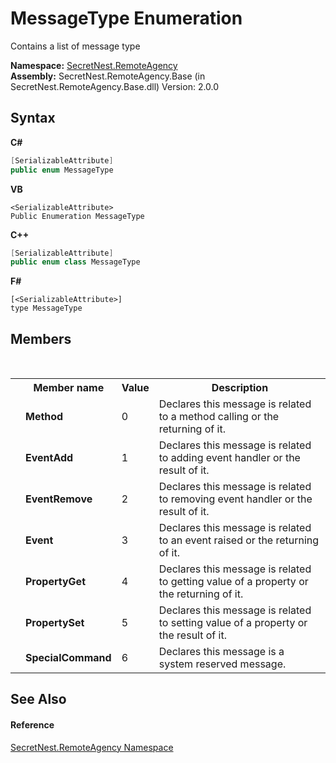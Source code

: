# MessageType Enumeration
 

Contains a list of message type

**Namespace:**&nbsp;<a href="N_SecretNest_RemoteAgency">SecretNest.RemoteAgency</a><br />**Assembly:**&nbsp;SecretNest.RemoteAgency.Base (in SecretNest.RemoteAgency.Base.dll) Version: 2.0.0

## Syntax

**C#**<br />
``` C#
[SerializableAttribute]
public enum MessageType
```

**VB**<br />
``` VB
<SerializableAttribute>
Public Enumeration MessageType
```

**C++**<br />
``` C++
[SerializableAttribute]
public enum class MessageType
```

**F#**<br />
``` F#
[<SerializableAttribute>]
type MessageType
```


## Members
&nbsp;<table><tr><th></th><th>Member name</th><th>Value</th><th>Description</th></tr><tr><td /><td target="F:SecretNest.RemoteAgency.MessageType.Method">**Method**</td><td>0</td><td>Declares this message is related to a method calling or the returning of it.</td></tr><tr><td /><td target="F:SecretNest.RemoteAgency.MessageType.EventAdd">**EventAdd**</td><td>1</td><td>Declares this message is related to adding event handler or the result of it.</td></tr><tr><td /><td target="F:SecretNest.RemoteAgency.MessageType.EventRemove">**EventRemove**</td><td>2</td><td>Declares this message is related to removing event handler or the result of it.</td></tr><tr><td /><td target="F:SecretNest.RemoteAgency.MessageType.Event">**Event**</td><td>3</td><td>Declares this message is related to an event raised or the returning of it.</td></tr><tr><td /><td target="F:SecretNest.RemoteAgency.MessageType.PropertyGet">**PropertyGet**</td><td>4</td><td>Declares this message is related to getting value of a property or the returning of it.</td></tr><tr><td /><td target="F:SecretNest.RemoteAgency.MessageType.PropertySet">**PropertySet**</td><td>5</td><td>Declares this message is related to setting value of a property or the result of it.</td></tr><tr><td /><td target="F:SecretNest.RemoteAgency.MessageType.SpecialCommand">**SpecialCommand**</td><td>6</td><td>Declares this message is a system reserved message.</td></tr></table>

## See Also


#### Reference
<a href="N_SecretNest_RemoteAgency">SecretNest.RemoteAgency Namespace</a><br />